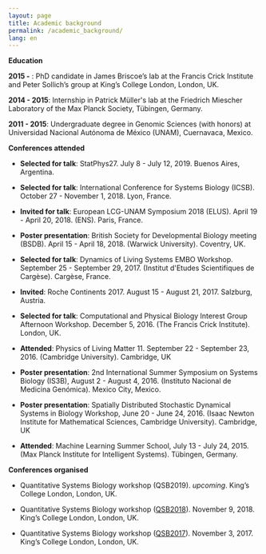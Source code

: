 ```yaml
---
layout: page
title: Academic background
permalink: /academic_background/
lang: en
---
```


**Education**

**2015 -** : PhD candidate in  James Briscoe’s lab at the Francis Crick Institute and Peter Sollich’s group at King’s College London, London, UK.

**2014 - 2015**: Internship in Patrick Müller's lab at the Friedrich Miescher Laboratory of the Max Planck Society, Tübingen, Germany.

**2011 - 2015**: Undergraduate degree in Genomic Sciences (with honors) at Universidad Nacional Autónoma de México (UNAM), Cuernavaca, Mexico.


**Conferences attended**


- **Selected for talk**: StatPhys27. July 8 - July 12, 2019. Buenos Aires, Argentina.

- **Selected for talk**: International Conference for Systems Biology (ICSB). October 27 - November 1, 2018. Lyon, France.

- **Invited for talk**: European LCG-UNAM Symposium 2018 (ELUS). April 19 - April 20, 2018. (ENS). Paris, France.

- **Poster presentation**: British Society for Developmental Biology meeting (BSDB). April 15 - April 18, 2018. (Warwick University). Coventry, UK.

- **Selected for talk**: Dynamics of Living Systems EMBO Workshop. September 25 - September 29, 2017. (Institut d'Etudes Scientifiques de Cargèse). Cargèse, France.

- **Invited**: Roche Continents 2017. August 15 - August 21, 2017. Salzburg, Austria.

- **Selected for talk**: Computational and Physical Biology Interest Group Afternoon Workshop. December 5, 2016. (The Francis Crick Institute). London, UK.

- **Attended**: Physics of Living Matter 11. September 22 - September 23, 2016. (Cambridge University). Cambridge, UK

- **Poster presentation**: 2nd International Summer Symposium on Systems Biology (IS3B), August 2 - August 4, 2016. (Instituto Nacional de Medicina Genómica). Mexico City, Mexico. 

- **Poster presentation**: Spatially Distributed Stochastic Dynamical Systems in Biology Workshop, June 20 - June 24, 2016. (Isaac Newton Institute for Mathematical Sciences, Cambridge University). Cambridge, UK

- **Attended**: Machine Learning Summer School, July 13 - July 24, 2015. (Max Planck Institute for Intelligent Systems). Tübingen, Germany.

**Conferences organised**

- Quantitative Systems Biology workshop (QSB2019). *upcoming*. King’s College London, London, UK.

- Quantitative Systems Biology workshop ([QSB2018](https://qsbworkshop.github.io/qsb2018/)). November 9, 2018. King’s College London, London, UK.

- Quantitative Systems Biology workshop ([QSB2017](https://qsbworkshop.github.io/qsb2017/)). November 3, 2017. King’s College London, London, UK.